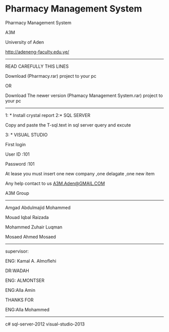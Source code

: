 # Pharmacy Management System
Pharmacy Management System


A3M


University of Aden

http://adeneng-faculty.edu.ye/

****************************

READ CAREFULLY THIS LINES



Download (Pharmacy.rar) project to your pc

OR 

Download The newer version (Phamacy Management System.rar) project to your pc
 *****************************************************************
1: * Install crystal report
2:* SQL SERVER

 Copy and paste the T-sql.text in sql server query and excute


3: * VISUAL STUDIO

 First login

User ID :101

Password :101

 At lease you must insert one  new company ,one delagate ,one new item


Any help contact to us A3M.Aden@GMAIL.COM

A3M Group

*************

Amgad Abdulmajid Mohammed 

Mouad Iqbal Raizada

Mohammed Zuhair Luqman 

Mosaed Ahmed Mosaed



******************

supervisor: 

ENG: Kamal A. Almoflehi

DR:WADAH

ENG: ALMONTSER

ENG:Alla Amin


THANKS FOR 

ENG:Alla Mohammed

***********
c#  sql-server-2012 visual-studio-2013 
